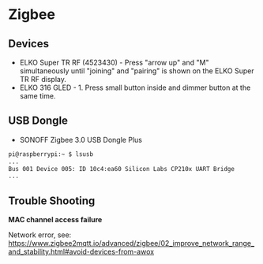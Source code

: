 # Zigbee 

## Devices
* ELKO Super TR RF (4523430) - Press "arrow up" and "M" simultaneously until "joining" and "pairing" is shown on the ELKO Super TR RF display.
* ELKO 316 GLED - 1. Press small button inside and dimmer button at the same time.

## USB Dongle
* SONOFF Zigbee 3.0 USB Dongle Plus

```sh
pi@raspberrypi:~ $ lsusb
...
Bus 001 Device 005: ID 10c4:ea60 Silicon Labs CP210x UART Bridge
...
```

## Trouble Shooting

__MAC channel access failure__

Network error, see: https://www.zigbee2mqtt.io/advanced/zigbee/02_improve_network_range_and_stability.html#avoid-devices-from-awox

